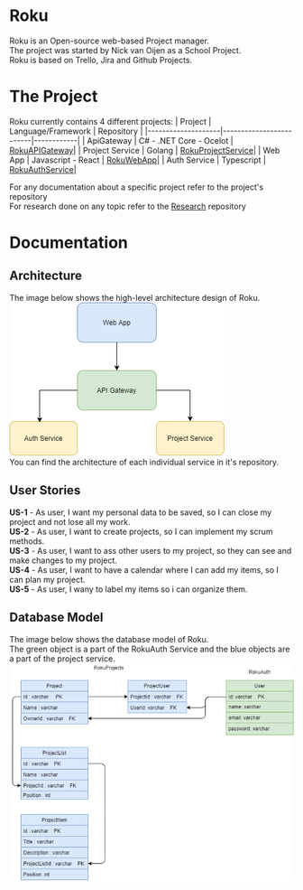 # Roku
Roku is an Open-source web-based Project manager.  
The project was started by Nick van Oijen as a School Project.  
Roku is based on Trello, Jira and Github Projects.

# The Project
Roku currently contains 4 different projects:
| Project            | Language/Framework      | Repository |
|--------------------|-------------------------|------------|
| ApiGateway         | C# - .NET Core - Ocelot | [RokuAPIGateway](https://github.com/RokuOrg/RokuAPIGateway)|
| Project Service    | Golang                  | [RokuProjectService](https://github.com/RokuOrg/RokuProjectService)|
| Web App            | Javascript - React      | [RokuWebApp](https://github.com/RokuOrg/RokuWebApp)|
| Auth Service       | Typescript              | [RokuAuthService](https://github.com/RokuOrg/RokuAuthService)|

For any documentation about a specific project refer to the project's repository  
For research done on any topic refer to the [Research](https://github.com/RokuOrg/Research) repository  
# Documentation

## Architecture
The image below shows the high-level architecture design of Roku.  
![Image](/Images/RokuArchitecture.png)  
You can find the architecture of each individual service in it's repository.

## User Stories  

**US-1** - As user, I want my personal data to be saved, so I can close my project and not lose all my work.  
**US-2** - As user, I want to create projects, so I can implement my scrum methods.  
**US-3** - As user, I want to ass other users to my project, so they can see and make changes to my project.  
**US-4** - As user, I want to have a calendar where I can add my items, so I can plan my project.  
**US-5** - As user, I wany to label my items so i can organize them.  

## Database Model

The image below shows the database model of Roku.  
The green object is a part of the RokuAuth Service and the blue objects are a part of the project service.  
![Image](/Images/DatabaseModel.png)